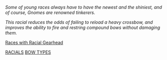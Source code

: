 *Some of young races always have to have the newest and the shiniest,
and of course, Gnomes are renowned tinkerers.*

*This racial reduces the odds of failing to reload a heavy crossbow, and
improves the ability to fire and restring compound bows without damaging
them.*

[Races with Racial
Gearhead](:Category:Races_with_Racial_Gearhead.md "wikilink")

[RACIALS](Category:Racials.md "wikilink") [BOW
TYPES](Category:Missile_Weapons.md "wikilink")
